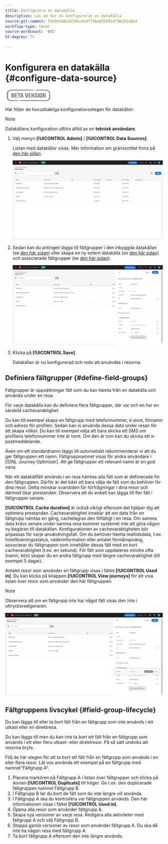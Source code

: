 ```yaml
---
title: Konfigurera en datakälla
description: Läs om hur du konfigurerar en datakälla
source-git-commit: 55b9e5d8ed259ec6ed7746e835691d7d6261a8a4
workflow-type: tm+mt
source-wordcount: '681'
ht-degree: 7%

---
```


# Konfigurera en datakälla {#configure-data-source}

![](../assets/do-not-localize/badge.png)

Här följer de huvudsakliga konfigurationsstegen för datakällor:

>[!NOTE]
>
>Datakällans konfiguration utförs alltid av en **teknisk användare**.

1. Välj menyn **[!UICONTROL Admin]** / **[!UICONTROL Data Sources]**.

   Listan med datakällor visas. Mer information om gränssnittet finns på [den här sidan](../user-interface.md).

   ![](../assets/journey18.png)

1. Sedan kan du antingen lägga till fältgrupper i den inbyggda datakällan (se [den här sidan](../datasource/adobe-experience-platform-data-source.md)) eller skapa en ny extern datakälla (se [den här sidan](../datasource/external-data-sources.md)) och associerade fältgrupper (se [den här sidan](../datasource/configure-data-sources.md#define-field-groups)).

   ![](../assets/journey23.png)

1. Klicka på **[!UICONTROL Save]**.

   Datakällan är nu konfigurerad och redo att användas i resorna.

## Definiera fältgrupper {#define-field-groups}

Fältgrupper är uppsättningar fält som du kan hämta från en datakälla och använda under en resa.

För varje datakälla kan du definiera flera fältgrupper, där var och en har en särskild cachevaraktighet.

Du kan till exempel skapa en fältgrupp med telefonnummer, e-post, förnamn och adress för profilen. Sedan kan ni använda dessa data under resan för att skapa villkor. Du kan till exempel välja att bara skicka ett SMS om profilens telefonnummer inte är tomt. Om den är tom kan du skicka ett e-postmeddelande.

Även om ett standardnamn läggs till automatiskt rekommenderar vi att du ger fältgruppen ett namn. Fältgruppnamnet visas för andra användare i [!DNL Journey Optimizer]. Att ge fältgrupper ett relevant namn är en god vana.

När ett datakällfält används i en resa hämtas alla fält som är definierade för den fältgruppen. Därför är det bäst att bara välja de fält som du behöver för dina resor. Detta minskar svarstiden för förfrågningar i dina resor och därmed ökar prestandan. Observera att du enkelt kan lägga till fler fält i fältgrupper senare.

**[!UICONTROL Cache duration]** är också viktigt eftersom det hjälper dig att optimera prestandan. Cachevaraktighet innebär att om data från en fältgrupp hämtas en gång, cachelagras den tillfälligt i en resa. Om samma data krävs senare under samma resa kommer systemet inte att göra någon ny begäran till datakällan. Konfigurationen av cachevaraktigheten bör anpassas för varje användningsfall. Om du behöver hämta realtidsdata, t.ex. hotellbokningsstatus, väderinformation eller antalet förmånspoäng, associerar du fältgruppen som innehåller dessa fält med en kort cachevaraktighet (t.ex. en sekund). För fält som uppdateras mindre ofta (namn, kön) skapar du en andra fältgrupp med längre cachevaraktighet (till exempel 5 dagar).

Antalet resor som använder en fältgrupp visas i fältet **[!UICONTROL Used in]**. Du kan klicka på knappen **[!UICONTROL View journeys]** för att visa listan över resor som använder den här fältgruppen.

>[!NOTE]
>
>Observera att om en fältgrupp inte har något fält visas den inte i uttrycksredigeraren.

![](../assets/journey3bis.png)

## Fältgruppens livscykel {#field-group-lifecycle}

Du kan lägga till eller ta bort fält från en fältgrupp som inte används i ett utkast eller en direktresa.

Du kan lägga till men du kan inte ta bort ett fält från en fältgrupp som används i ett eller flera utkast- eller direktresor. På så sätt undviks att resorna bryts.

Följ de här stegen för att ta bort ett fält från en fältgrupp som används i en eller flera resor. Låt oss använda ett exempel på en fältgrupp med namnet&quot;Fältgrupp A&quot;.

1. Placera markören på Fältgrupp A i listan över fältgrupper och klicka på ikonen **[!UICONTROL Duplicate]** till höger. Ge t.ex. den duplicerade fältgruppen namnet Fältgrupp B.
1. I Fältgrupp B tar du bort de fält som du inte längre vill använda.
1. I Fältgrupp A ska du kontrollera var fältgruppen används. Den här informationen visas i fältet **[!UICONTROL Used in]**.
1. Öppna alla resor som använder fältgrupp A.
1. Skapa nya versioner av varje resa. Redigera alla aktiviteter med fältgrupp A och välj Fältgrupp B.
1. Stoppa gamla versioner av resor som använder fältgrupp A. Du ska då inte ha någon resa med fältgrupp A.
1. Ta bort fältgrupp A eftersom den inte längre används.
